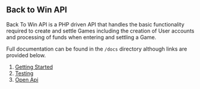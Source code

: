 ## Back to Win API

Back To Win API is a PHP driven API that handles the basic functionality required to create and
settle Games including the creation of User accounts and processing of funds when entering and settling
a Game.

Full documentation can be found in the `/docs` directory although links are provided below.

1) [Getting Started](https://github.com/joesweeny/back-to-win-api/tree/master/docs/getting-started.md)
2) [Testing](https://github.com/joesweeny/back-to-win-api/tree/master/docs/testing.md)
3) [Open Api](https://github.com/joesweeny/back-to-win-api/tree/master/docs/openapi.md)



